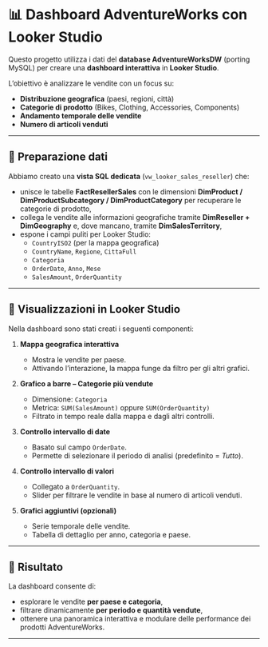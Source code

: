 # 📊 Dashboard AdventureWorks con Looker Studio

Questo progetto utilizza i dati del **database AdventureWorksDW** (porting MySQL) per creare una **dashboard interattiva** in **Looker Studio**.  

L’obiettivo è analizzare le vendite con un focus su:
- **Distribuzione geografica** (paesi, regioni, città)  
- **Categorie di prodotto** (Bikes, Clothing, Accessories, Components)  
- **Andamento temporale delle vendite**  
- **Numero di articoli venduti**  

---

## 🔧 Preparazione dati
Abbiamo creato una **vista SQL dedicata** (`vw_looker_sales_reseller`) che:
- unisce le tabelle **FactResellerSales** con le dimensioni **DimProduct / DimProductSubcategory / DimProductCategory** per recuperare le categorie di prodotto,  
- collega le vendite alle informazioni geografiche tramite **DimReseller + DimGeography** e, dove mancano, tramite **DimSalesTerritory**,  
- espone i campi puliti per Looker Studio:
  - `CountryISO2` (per la mappa geografica)  
  - `CountryName`, `Regione`, `CittaFull`  
  - `Categoria`  
  - `OrderDate`, `Anno`, `Mese`  
  - `SalesAmount`, `OrderQuantity`

---

## 📌 Visualizzazioni in Looker Studio
Nella dashboard sono stati creati i seguenti componenti:

1. **Mappa geografica interattiva**  
   - Mostra le vendite per paese.  
   - Attivando l’interazione, la mappa funge da filtro per gli altri grafici.

2. **Grafico a barre – Categorie più vendute**  
   - Dimensione: `Categoria`  
   - Metrica: `SUM(SalesAmount)` oppure `SUM(OrderQuantity)`  
   - Filtrato in tempo reale dalla mappa e dagli altri controlli.

3. **Controllo intervallo di date**  
   - Basato sul campo `OrderDate`.  
   - Permette di selezionare il periodo di analisi (predefinito = *Tutto*).

4. **Controllo intervallo di valori**  
   - Collegato a `OrderQuantity`.  
   - Slider per filtrare le vendite in base al numero di articoli venduti.

5. **Grafici aggiuntivi (opzionali)**  
   - Serie temporale delle vendite.  
   - Tabella di dettaglio per anno, categoria e paese.

---

## 🎯 Risultato
La dashboard consente di:
- esplorare le vendite **per paese e categoria**,  
- filtrare dinamicamente **per periodo e quantità vendute**,  
- ottenere una panoramica interattiva e modulare delle performance dei prodotti AdventureWorks.  

---



